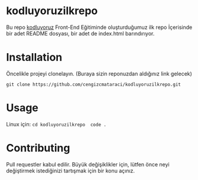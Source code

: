# kodluyoruzilkrepo
 Bu repo [kodluyoruz](https://www.kodluyoruz.org/) Front-End Eğitiminde oluşturduğumuz ilk repo İçerisinde bir adet README dosyası, bir adet de index.html barındırıyor.


 # Installation
 Öncelikle projeyi clonelayın. (Buraya sizin reponuzdan aldığınız link gelecek)

 ` git clone https://github.com/cengizcmataraci/kodluyoruzilkrepo.git `

 # Usage
 Linux için:
 `cd kodluyoruzilkrepo  code . `

 # Contributing
 Pull requestler kabul edilir. Büyük değişiklikler için, lütfen önce neyi değiştirmek istediğinizi tartışmak için bir konu açınız.
